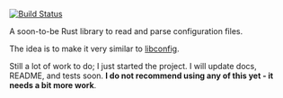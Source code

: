 [![Build Status](https://travis-ci.org/filipegoncalves/rust-config.svg?branch=master)](https://travis-ci.org/filipegoncalves/rust-config)

A soon-to-be Rust library to read and parse configuration files.

The idea is to make it very similar to [libconfig](http://www.hyperrealm.com/libconfig/).

Still a lot of work to do; I just started the project. I will update docs, README, and tests
soon. **I do not recommend using any of this yet - it needs a bit more work**.
